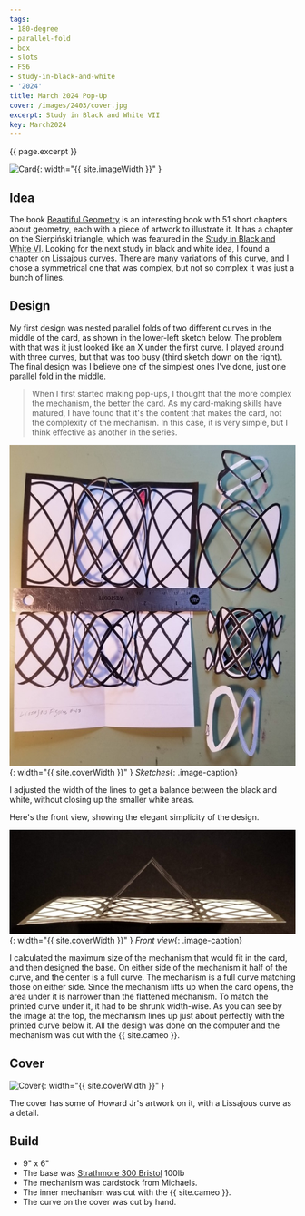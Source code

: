 ```yaml
---
tags:
- 180-degree
- parallel-fold
- box
- slots
- FS6
- study-in-black-and-white
- '2024'
title: March 2024 Pop-Up
cover: /images/2403/cover.jpg
excerpt: Study in Black and White VII
key: March2024
---
```

{{ page.excerpt }}

![Card]({{site.baseurl}}/images/2403/main.jpg){: width="{{ site.imageWidth }}" }

## Idea

The book [Beautiful Geometry](https://press.princeton.edu/books/paperback/9780691175881/beautiful-geometry) is an interesting book with 51 short chapters about geometry, each with a piece of artwork to illustrate it. It has a chapter on the Sierpiński triangle, which was featured in the [Study in Black and White VI](/2023/11/17/december.html#december-card). Looking for the next study in black and white idea, I found a chapter on [Lissajous curves](https://en.wikipedia.org/wiki/Lissajous_curve). There are many variations of this curve, and I chose a symmetrical one that was complex, but not so complex it was just a bunch of lines.

## Design

My first design was nested parallel folds of two different curves in the middle of the card, as shown in the lower-left sketch below. The problem with that was it just looked like an X under the first curve. I played around with three curves, but that was too busy (third sketch down on the right). The final design was I believe one of the simplest ones I've done, just one parallel fold in the middle.

> When I first started making pop-ups, I thought that the more complex the mechanism, the better the card. As my card-making skills have matured, I have found that it's the content that makes the card, not the complexity of the mechanism. In this case, it is very simple, but I think effective as another in the series.

![Design](/images/2403/sketches.jpg){: width="{{ site.coverWidth }}" }
*Sketches*{: .image-caption}

I adjusted the width of the lines to get a balance between the black and white, without closing up the smaller white areas.

Here's the front view, showing the elegant simplicity of the design.

![Front view](/images/2403/front.jpg){: width="{{ site.coverWidth }}" }
*Front view*{: .image-caption}

I calculated the maximum size of the mechanism that would fit in the card, and then designed the base. On either side of the mechanism it half of the curve, and the center is a full curve. The mechanism is a full curve matching those on either side. Since the mechanism lifts up when the card opens, the area under it is narrower than the flattened mechanism. To match the printed curve under it, it had to be shrunk width-wise. As you can see by the image at the top, the mechanism lines up just about perfectly with the printed curve below it. All the design was done on the computer and the mechanism was cut with the {{ site.cameo }}.

## Cover

![Cover]({{site.baseurl}}{{page.cover}}){: width="{{ site.coverWidth }}" }

The cover has some of Howard Jr's artwork on it, with a Lissajous curve as a detail.

## Build

- 9" x 6"
- The base was [Strathmore 300 Bristol](/supplies.html#strathmore-300-bristol) 100lb
- The mechanism was cardstock from Michaels.
- The inner mechanism was cut with the {{ site.cameo }}.
- The curve on the cover was cut by hand.
